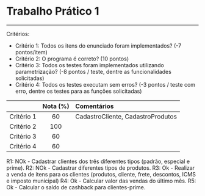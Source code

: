 # Trabalho Prático 1
--- 

Critérios: 
- Critério 1: Todos os itens do enunciado foram implementados? (-7 pontos/item)
- Critério 2: O programa é correto? (10 pontos)
- Critério 3: Todos os testes foram implementados utilizando parametrização? (-8 pontos / teste, dentre as funcionalidades solicitadas)
- Critério 4: Todos os testes executam sem erros? (-3 pontos / teste com erro, dentre os testes para as funções solicitadas)

|            | Nota (%) | Comentários                                          |
|:----------:|:--------:|:-----------------------------------------------------|
| Critério 1 | 60       | CadastroCliente, CadastroProdutos                    |
| Critério 2 | 100      |                                                      |
| Critério 3 | 60       |                                                      |
| Critério 4 | 60       |                                                      |


R1: NOk - Cadastrar clientes dos três diferentes tipos (padrão, especial e prime).
R2: NOk - Cadastrar diferentes tipos de produtos.
R3: Ok - Realizar a venda de itens para os clientes (produtos, cliente, frete, descontos, ICMS e imposto municipal)
R4: Ok - Calcular valor das vendas do último mês.
R5: Ok - Calcular o saldo de cashback para clientes-prime.
